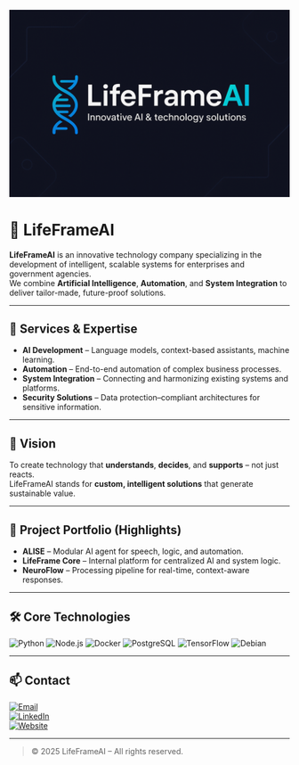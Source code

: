 ![LifeFrameAI Banner](./banner.png)
# 🧬 LifeFrameAI

**LifeFrameAI** is an innovative technology company specializing in the development of intelligent, scalable systems for enterprises and government agencies.  
We combine **Artificial Intelligence**, **Automation**, and **System Integration** to deliver tailor-made, future-proof solutions.

---

## 🚀 Services & Expertise
- **AI Development** – Language models, context-based assistants, machine learning.
- **Automation** – End-to-end automation of complex business processes.
- **System Integration** – Connecting and harmonizing existing systems and platforms.
- **Security Solutions** – Data protection–compliant architectures for sensitive information.

---

## 🌟 Vision
To create technology that **understands**, **decides**, and **supports** – not just reacts.  
LifeFrameAI stands for **custom, intelligent solutions** that generate sustainable value.

---

## 📂 Project Portfolio (Highlights)
- **ALISE** – Modular AI agent for speech, logic, and automation.
- **LifeFrame Core** – Internal platform for centralized AI and system logic.
- **NeuroFlow** – Processing pipeline for real-time, context-aware responses.

---

## 🛠 Core Technologies
![Python](https://img.shields.io/badge/-Python-3776AB?style=flat&logo=python&logoColor=white)
![Node.js](https://img.shields.io/badge/-Node.js-339933?style=flat&logo=node.js&logoColor=white)
![Docker](https://img.shields.io/badge/-Docker-2496ED?style=flat&logo=docker&logoColor=white)
![PostgreSQL](https://img.shields.io/badge/-PostgreSQL-336791?style=flat&logo=postgresql&logoColor=white)
![TensorFlow](https://img.shields.io/badge/-TensorFlow-FF6F00?style=flat&logo=tensorflow&logoColor=white)
![Debian](https://img.shields.io/badge/-Debian-A81D33?style=flat&logo=debian&logoColor=white)

---

## 📫 Contact
[![Email](https://img.shields.io/badge/Email-contact%40lifeframeai.com-red?style=for-the-badge&logo=gmail&logoColor=white)](mailto:contact@lifeframeai.com)  
[![LinkedIn](https://img.shields.io/badge/LinkedIn-LifeFrameAI-blue?style=for-the-badge&logo=linkedin&logoColor=white)](https://linkedin.com/company/lifeframeai)  
[![Website](https://img.shields.io/badge/Website-lifeframeai.com-black?style=for-the-badge&logo=google-chrome&logoColor=white)](https://lifeframeai.com)

---

> © 2025 LifeFrameAI – All rights reserved.
